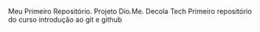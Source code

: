 Meu Primeiro Repositório. Projeto Dio.Me. Decola Tech
Primeiro repositório do curso introdução ao git e github
